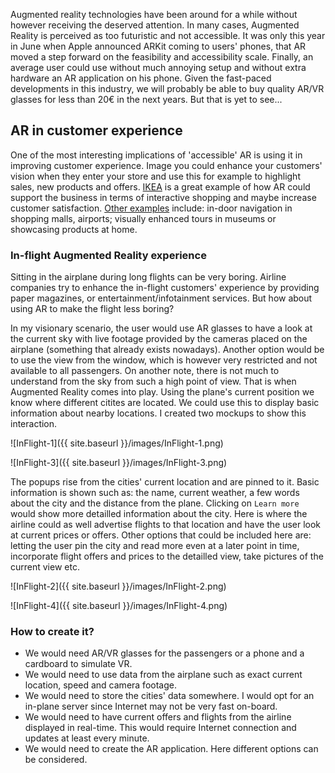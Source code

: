 Augmented reality technologies have been around for a while without however receiving the deserved attention. 
In many cases, Augmented Reality is perceived as too futuristic and not accessible. It was only
this year in June when Apple announced ARKit coming to users' phones, that AR moved a step forward on the feasibility 
and accessibility scale. Finally, an average user could use without much annoying setup and without extra hardware 
an AR application on his phone. Given the fast-paced developments in this industry, we will probably be able to buy quality 
AR/VR glasses for less than 20€ in the next years. But that is yet to see...

## AR in customer experience
One of the most interesting implications of 'accessible' AR is using it in improving customer experience. 
Image you could enhance your customers' vision when they enter your store and use this for example to highlight sales, new 
products and offers. [IKEA](https://www.gizmodo.com.au/2017/09/ikeas-new-augmented-reality-app-means-youre-never-not-at-ikea/)
is a great example of how AR could support the business in terms of interactive shopping and maybe increase customer satisfaction.
[Other examples](https://haptic.al/investment-giant-is-testing-virtual-reality-for-customer-service-training-bc95d20a96a6) 
include: in-door navigation in shopping malls, airports; visually enhanced tours in museums or showcasing products at home.
 
 
 ###  In-flight Augmented Reality experience
 Sitting in the airplane during long flights can be very boring. Airline companies try to enhance the in-flight customers' experience
 by providing paper magazines, or entertainment/infotainment services. But how about using AR to make the flight less boring? 
 
 In my  visionary scenario, the user would use AR glasses to have a look at the current sky with live footage provided by the 
 cameras placed on the airplane (something that already exists nowadays). Another option would be to use the view from the window,
 which is however very restricted and not available to all passengers. On another note, there is not much to understand from the sky
 from such a high point of view. That is when Augmented Reality comes into play. Using the plane's current position we know where different 
 citites are located. We could use this to display basic information about nearby locations. I created two mockups to show this
 interaction.

 ![InFlight-1]({{ site.baseurl }}/images/InFlight-1.png)
 
 ![InFlight-3]({{ site.baseurl }}/images/InFlight-3.png)
 
 The popups rise from the cities' current location and are pinned to it. Basic information is shown such as: the name, current weather,
 a few words about the city and the distance from the plane. Clicking on `Learn more` would show more detailled information about the city.
 Here is where the airline could as well advertise flights to that location and have the user look at current prices or offers.
 Other options that could be included here are: letting the user pin the city and read more even at a later point in time, 
 incorporate flight offers and prices to the detailled view, take pictures of the current view etc.
 
 ![InFlight-2]({{ site.baseurl }}/images/InFlight-2.png)
 
 ![InFlight-4]({{ site.baseurl }}/images/InFlight-4.png)
 
 
 
 ###  How to create it?
* We would need AR/VR glasses for the passengers or a phone and a cardboard to simulate VR.
* We would need to use data from the airplane such as exact current location, speed and camera footage.
* We would need to store the cities' data somewhere. I would opt for an in-plane server since Internet may not be very fast on-board.
* We would need to have current offers and flights from the airline displayed in real-time. This would require Internet connection
and updates at least every minute. 
* We would need to create the AR application. Here different options can be considered. 





